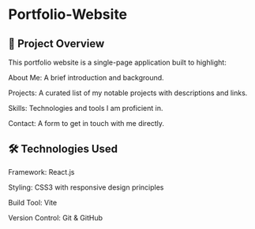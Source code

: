 # Portfolio-Website

## 📁 Project Overview

This portfolio website is a single-page application built to highlight:

About Me: A brief introduction and background.

Projects: A curated list of my notable projects with descriptions and links.

Skills: Technologies and tools I am proficient in.

Contact: A form to get in touch with me directly.

## 🛠️ Technologies Used

Framework: React.js

Styling: CSS3 with responsive design principles

Build Tool: Vite

Version Control: Git & GitHub

